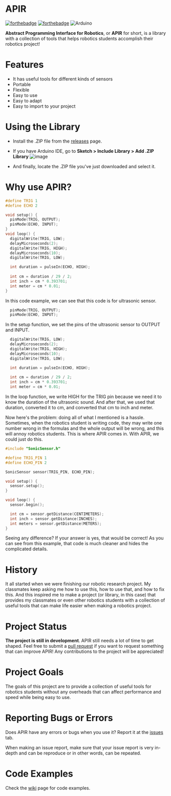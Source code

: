 # APIR
[![forthebadge](https://forthebadge.com/images/badges/made-with-c-plus-plus.svg)](https://en.wikipedia.org/wiki/C%2B%2B) [![forthebadge](https://forthebadge.com/images/badges/open-source.svg)](https://en.wikipedia.org/wiki/Open-source_software) ![Arduino](https://img.shields.io/badge/-Arduino-00979D?style=for-the-badge&logo=Arduino&logoColor=white)

**Abstract Programming Interface for Robotics**, or **APIR** for short, is a library with a collection of tools that helps robotics students accomplish their robotics project!

# Features
- It has useful tools for different kinds of sensors
- Portable
- Flexible
- Easy to use
- Easy to adapt
- Easy to import to your project

# Using the Library
- Install the .ZIP file from the [releases](https://github.com/QuadraBoy/APIR/releases) page.

- If you have Arduino IDE, go to **Sketch > Include Library > Add .ZIP Library**
![image](https://user-images.githubusercontent.com/79918051/235280104-cad9c829-4d14-4910-9f49-2e85e458fb63.png)

- And finally, locate the .ZIP file you've just downloaded and select it.

# Why use APIR?
```cpp
#define TRIG 1
#define ECHO 2

void setup() {
  pinMode(TRIG, OUTPUT);
  pinMode(ECHO, INPUT);
}
void loop() {
  digitalWrite(TRIG, LOW);
  delayMicroseconds(2);
  digitalWrite(TRIG, HIGH);
  delayMicroseconds(10);
  digitalWrite(TRIG, LOW);

  int duration = pulseIn(ECHO, HIGH);
  
  int cm = duration / 29 / 2;
  int inch = cm * 0.393701;
  int meter = cm * 0.01;
}
```
In this code example, we can see that this code is for ultrasonic sensor.
```cpp
  pinMode(TRIG, OUTPUT);
  pinMode(ECHO, INPUT);
```
In the setup function, we set the pins of the ultrasonic sensor to OUTPUT and INPUT.

```cpp
  digitalWrite(TRIG, LOW);
  delayMicroseconds(2);
  digitalWrite(TRIG, HIGH);
  delayMicroseconds(10);
  digitalWrite(TRIG, LOW);

  int duration = pulseIn(ECHO, HIGH);
  
  int cm = duration / 29 / 2;
  int inch = cm * 0.393701;
  int meter = cm * 0.01;
```
In the loop function, we write HIGH for the TRIG pin because we need it to know the duration of the ultrasonic sound. And after that, we used that duration, converted it to cm, and converted that cm to inch and meter.

Now here's the problem: doing all of what I mentioned is a hassle. Sometimes, when the robotics student is writing code, they may write one number wrong in the formulas and the whole output will be wrong, and this will annoy robotics students. This is where APIR comes in. With APIR, we could just do this.
```cpp
#include "SonicSensor.h"

#define TRIG_PIN 1
#define ECHO_PIN 2

SonicSensor sensor(TRIG_PIN, ECHO_PIN);

void setup() {
  sensor.setup();
}

void loop() {
  sensor.begin();

  int cm = sensor.getDistance(CENTIMETERS);
  int inch = sensor.getDistance(INCHES);
  int meters = sensor.getDistance(METERS);
}
```
Seeing any difference? If your answer is yes, that would be correct! As you can see from this example, that code is much cleaner and hides the complicated details. 

# History
It all started when we were finishing our robotic research project. My classmates keep asking me how to use this, how to use that, and how to fix this. And this inspired me to make a project (or library, in this case) that provides my classmates or even other robotics students with a collection of useful tools that can make life easier when making a robotics project.

# Project Status
**The project is still in development**. APIR still needs a lot of time to get shaped. Feel free to submit a [pull request](https://github.com/QuadraBoy/APIR/pulls) if you want to request something that can improve APIR! Any contributions to the project will be appreciated!

# Project Goals
The goals of this project are to provide a collection of useful tools for robotics students without any overheads that can affect performance and speed while being easy to use.

# Reporting Bugs or Errors
Does APIR have any errors or bugs when you use it? Report it at the [issues](https://github.com/QuadraBoy/APIR/issues) tab.

When making an issue report, make sure that your issue report is very in-depth and can be reproduce or in other words, can be repeated.

# Code Examples
Check the [wiki](https://github.com/QuadraBoy/APIR/wiki) page for code examples.

